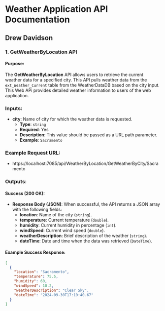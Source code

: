 # Weather Application API Documentation

## Drew Davidson
### 1. GetWeatherByLocation API
#### Purpose:
The **GetWeatherByLocation** API allows users to retrieve the current weather data for a specified city. This API pulls weather data from the `ext_Weather_Current` table from the WeatherDataDB based on the city input. This Web APi provides detailed weather information to users of the web application.
### Inputs:
- **city**: Name of city for which the weather data is requested.
  - **Type**: `string`
  - **Required**: Yes
  - **Description**: This value should be passed as a URL path parameter.
  - **Example**: `Sacramento`
### Example Request URL:
- https://localhost:7085/api/WeatherByLocation/GetWeatherByCity/Sacramento
### Outputs:
#### Success (200 OK):
- **Response Body (JSON)**: When successful, the API returns a JSON array with the following fields:
  - **location**: Name of the city (`string`).
  - **temperature**: Current temperature (`double`).
  - **humidity**: Current humidity in percentage (`int`).
  - **windSpeed**: Current wind speed (`double`).
  - **weatherDescription**: Brief description of the weather (`string`).
  - **dateTime**: Date and time when the data was retrieved (`DateTime`).

#### Example Success Response:
```json
[
  {
    "location": "Sacramento",
    "temperature": 75.5,
    "humidity": 60,
    "windSpeed": 10.2,
    "weatherDescription": "Clear Sky",
    "dateTime": "2024-09-30T17:10:40.67"
  }
]
